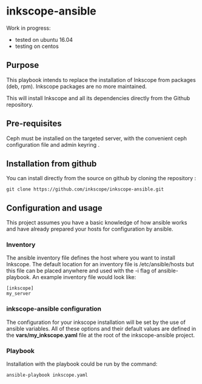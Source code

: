 # inkscope-ansible


Work in progress:
- tested on ubuntu 16.04
- testing on centos


## Purpose

This playbook intends to replace the  installation of Inkscope from packages (deb, rpm). Inkscope packages are no more maintained.

This will install Inkscope and all its dependencies directly from the Github repository.


## Pre-requisites

Ceph must be installed on the targeted server, with the convenient ceph configuration file and admin keyring .


## Installation from github

You can install directly from the source on github by cloning the repository :

    git clone https://github.com/inkscope/inkscope-ansible.git


## Configuration and usage

This project assumes you have a basic knowledge of how ansible works and have already prepared your hosts for configuration by ansible.

### Inventory

The ansible inventory file defines the host where you want to install Inkscope. The default location for an inventory file is /etc/ansible/hosts but this file can be placed anywhere and used with the -i flag of ansible-playbook.
An example inventory file would look like:

    [inkscope]
    my_server

### inkscope-ansible configuration

The configuration for your inkscope installation will be set by the use of ansible variables.
All of these options and their default values are defined in the **vars/my_inkscope.yaml** file at the root of the inkscope-ansible project.

### Playbook

Installation with the playbook could be run by the command:

    ansible-playbook inkscope.yaml


